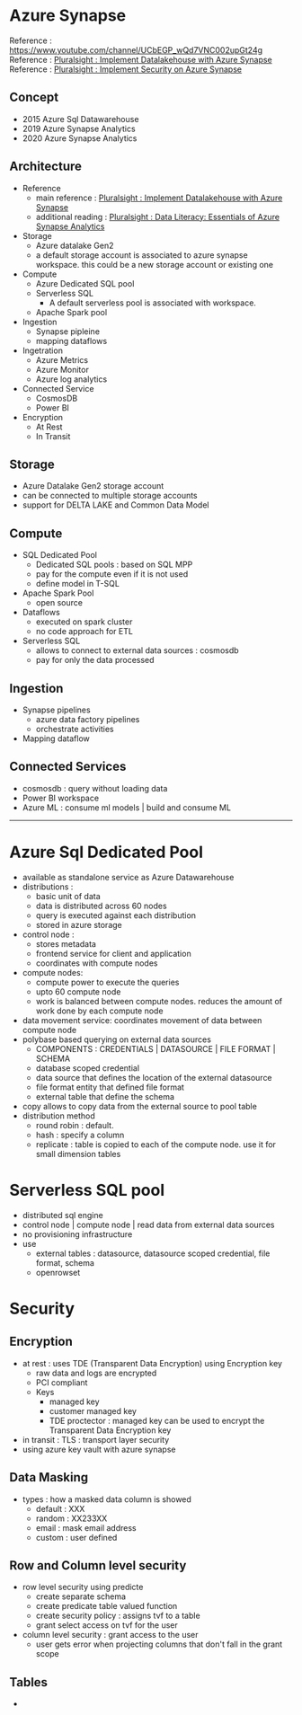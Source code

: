 # Azure Synapse
Reference : https://www.youtube.com/channel/UCbEGP_wQd7VNC002upGt24g
Reference : [Pluralsight : Implement Datalakehouse with Azure Synapse](https://app.pluralsight.com/library/courses/building-first-data-lakehouse-azure-synapse-analytics/table-of-contents)
Reference : [Pluralsight : Implement Security on Azure Synapse](https://app.pluralsight.com/library/courses/implement-security-azure-synapse/table-of-contents)
## Concept
- 2015 Azure Sql Datawarehouse
- 2019 Azure Synapse Analytics
- 2020 Azure Synapse Analytics
## Architecture
- Reference
    - main reference : [Pluralsight : Implement Datalakehouse with Azure Synapse](https://app.pluralsight.com/library/courses/building-first-data-lakehouse-azure-synapse-analytics/table-of-contents)
    - additional reading : [Pluralsight : Data Literacy: Essentials of Azure Synapse Analytics](https://app.pluralsight.com/course-player?clipId=115bb506-79f6-4127-8f3c-5bf8b201ce50)
- Storage
    - Azure datalake Gen2
    - a default storage account is associated to azure synapse workspace. this could be a new storage account or existing one
- Compute
    - Azure Dedicated SQL pool
    - Serverless SQL
        - A default serverless pool is associated with workspace.
    - Apache Spark pool
- Ingestion
    - Synapse pipleine
    - mapping dataflows
- Ingetration
    - Azure Metrics
    - Azure Monitor
    - Azure log analytics
- Connected Service
    - CosmosDB
    - Power BI
- Encryption
    - At Rest
    - In Transit
## Storage
- Azure Datalake Gen2 storage account
- can be connected to multiple storage accounts
- support for DELTA LAKE and Common Data Model
## Compute
- SQL Dedicated Pool
    - Dedicated SQL pools : based on SQL MPP
    - pay for the compute even if it is not used
    - define model in T-SQL
- Apache Spark Pool
    - open source
- Dataflows
    - executed on spark cluster
    - no code approach for ETL
- Serverless SQL
    - allows to connect to external data sources : cosmosdb
    - pay for only the data processed
## Ingestion
- Synapse pipelines
    - azure data factory pipelines
    - orchestrate activities
- Mapping dataflow
## Connected Services
- cosmosdb : query without loading data
- Power BI workspace
- Azure ML : consume ml models | build and consume ML
---

# Azure Sql Dedicated Pool
- available as standalone service as Azure Datawarehouse
- distributions :
    - basic unit of data
    - data is distributed across 60 nodes
    - query is executed against each distribution
    - stored in azure storage
- control node : 
    - stores metadata
    - frontend service for client and application
    - coordinates with compute nodes
- compute nodes:
    - compute power to execute the queries
    - upto 60 compute node
    - work is balanced between compute nodes. reduces the amount of work done by each compute node
- data movement service: coordinates movement of data between compute node
- polybase based querying on external data sources
    - COMPONENTS : CREDENTIALS | DATASOURCE | FILE FORMAT | SCHEMA
    - database scoped credential
    - data source that defines the location of the external datasource
    - file format entity that defined file format
    - external table that define the schema
- copy allows to copy data from the external source to pool table
- distribution method
    - round robin : default.
    - hash : specify a column
    - replicate : table is copied to each of the compute node. use it for small dimension tables
# Serverless SQL pool
- distributed sql engine
- control node | compute node | read data from external data sources
- no provisioning infrastructure
- use 
    - external tables : datasource, datasource scoped credential, file format, schema
    - openrowset


# Security
## Encryption
- at rest : uses TDE (Transparent Data Encryption) using Encryption key
    - raw data and logs are encrypted
    - PCI compliant
    - Keys
        - managed key
        - customer managed key
        - TDE proctector : managed key can be used to encrypt the Transparent Data Encryption key
- in transit : TLS : transport layer security
- using azure key vault with azure synapse
## Data Masking
- types : how a masked data column is showed
    - default : XXX
    - random : XX233XX
    - email : mask email address
    - custom : user defined
## Row and Column level security
- row level security using predicte
    - create separate schema 
    - create predicate table valued function
    - create security policy : assigns tvf to a table
    - grant select access on tvf for the user
- column level security : grant access to the user
    - user gets error when projecting columns that don't fall in the grant scope


## Tables
- 